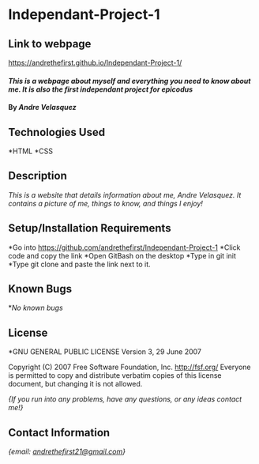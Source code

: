 # Independant-Project-1

## Link to webpage ##
https://andrethefirst.github.io/Independant-Project-1/

#### _This is a webpage about myself and everything you need to know about me. It is also the first independant project for epicodus_

#### By _**Andre Velasquez**_

## Technologies Used

*HTML
*CSS

## Description

_This is a website that details information about me, Andre Velasquez. It contains a picture of me, things to know, and things I enjoy!_

## Setup/Installation Requirements

*Go into https://github.com/andrethefirst/Independant-Project-1
*Click code and copy the link
*Open GitBash on the desktop
*Type in git init
*Type git clone and paste the link next to it.

## Known Bugs

*_No known bugs_

## License

*GNU GENERAL PUBLIC LICENSE
                       Version 3, 29 June 2007

 Copyright (C) 2007 Free Software Foundation, Inc. <http://fsf.org/>
 Everyone is permitted to copy and distribute verbatim copies
 of this license document, but changing it is not allowed.


_{If you run into any problems, have any questions, or any ideas contact me!}_

## Contact Information

_{email: andrethefirst21@gmail.com}_
